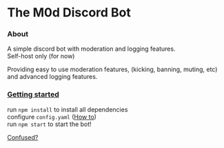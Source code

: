 # The M0d Discord Bot
### About
A simple discord bot with moderation and logging features.  
Self-host only (for now)

Providing easy to use moderation features, (kicking, banning, muting, etc) and advanced logging features.

### [Getting started](https://github.com/Jakwee/M0d/wiki)
run `npm install` to install all dependencies  
configure `config.yaml` ([How to](https://github.com/Jakwee/M0d/wiki/Configuring-Your-Bot))  
run `npm start` to start the bot!  

[Confused?](https://github.com/Jakwee/M0d/wiki/Creating-a-Bot-on-Discord)
